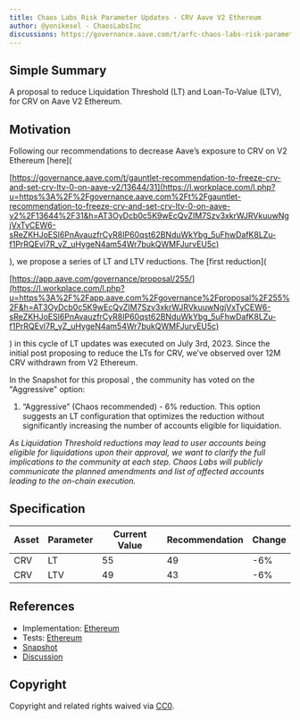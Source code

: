 ```yaml
---
title: Chaos Labs Risk Parameter Updates - CRV Aave V2 Ethereum
author: @yonikesel - ChaosLabsInc
discussions: https://governance.aave.com/t/arfc-chaos-labs-risk-parameter-updates-crv-aave-v2-ethereum-2023-07-10/13952
---
```


## Simple Summary

A proposal to reduce Liquidation Threshold (LT) and Loan-To-Value (LTV), for CRV on Aave V2 Ethereum.

## Motivation

Following our recommendations to decrease Aave’s exposure to CRV on V2 Ethereum [here](

[https://governance.aave.com/t/gauntlet-recommendation-to-freeze-crv-and-set-crv-ltv-0-on-aave-v2/13644/31](https://l.workplace.com/l.php?u=https%3A%2F%2Fgovernance.aave.com%2Ft%2Fgauntlet-recommendation-to-freeze-crv-and-set-crv-ltv-0-on-aave-v2%2F13644%2F31&h=AT3OyDcb0c5K9wEcQvZIM7Szv3xkrWJRVkuuwNgjVxTyCEW6-sReZKHJoESl6PnAvauzfrCyR8IP60qst62BNduWkYbg_5uFhwDafK8LZu-f1PrRQEvl7R_yZ_uHygeN4am54Wr7bukQWMFJurvEU5c)

), we propose a series of LT and LTV reductions. The [first reduction](

[https://app.aave.com/governance/proposal/255/](https://l.workplace.com/l.php?u=https%3A%2F%2Fapp.aave.com%2Fgovernance%2Fproposal%2F255%2F&h=AT3OyDcb0c5K9wEcQvZIM7Szv3xkrWJRVkuuwNgjVxTyCEW6-sReZKHJoESl6PnAvauzfrCyR8IP60qst62BNduWkYbg_5uFhwDafK8LZu-f1PrRQEvl7R_yZ_uHygeN4am54Wr7bukQWMFJurvEU5c)

) in this cycle of LT updates was executed on July 3rd, 2023. Since the initial post proposing to reduce the LTs for CRV, we’ve observed over 12M CRV withdrawn from V2 Ethereum.

In the Snapshot for this proposal , the community has voted on the "Aggressive" option:

1. “Aggressive” (Chaos recommended) - 6% reduction. This option suggests an LT configuration that optimizes the reduction without significantly increasing the number of accounts eligible for liquidation.

_As Liquidation Threshold reductions may lead to user accounts being eligible for liquidations upon their approval, we want to clarify the full implications to the community at each step. Chaos Labs will publicly communicate the planned amendments and list of affected accounts leading to the on-chain execution._

## Specification

| Asset | Parameter | Current Value | Recommendation | Change |
| ----- | --------- | ------------- | -------------- | ------ |
| CRV   | LT        | 55            | 49             | -6%    |
| CRV   | LTV       | 49            | 43             | -6%    |

## References

- Implementation: [Ethereum](https://github.com/bgd-labs/aave-proposals/blob/main/src/AaveV2_Eth_CRVRiskParamsUpdate_20232507/AaveV2_Eth_CRVRiskParamsUpdate_20232507.sol)
- Tests: [Ethereum](https://github.com/bgd-labs/aave-proposals/blob/main/src/AaveV2_Eth_CRVRiskParamsUpdate_20232507/AaveV2_Eth_CRVRiskParamsUpdate_20232507.t.sol)
- [Snapshot](https://snapshot.org/#/aave.eth/proposal/0x8b992ee05d9e87ef0dab2cb7178c24f7b4b6f5d79561ad33298550b3c8d9fe89)
- [Discussion](https://governance.aave.com/t/arfc-chaos-labs-risk-parameter-updates-crv-aave-v2-ethereum-2023-07-10/13952)

## Copyright

Copyright and related rights waived via [CC0](https://creativecommons.org/publicdomain/zero/1.0/).

